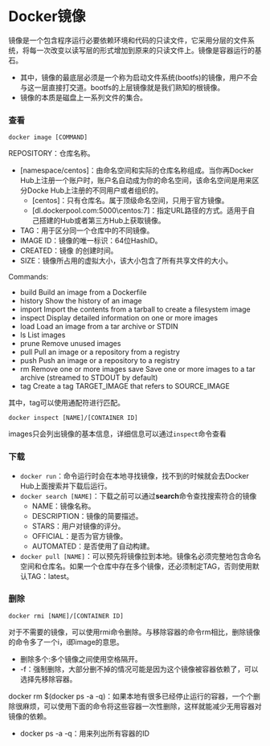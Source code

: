 # Docker镜像

镜像是一个包含程序运行必要依赖环境和代码的只读文件，它采用分层的文件系统，将每一次改变以读写层的形式增加到原来的只读文件上。镜像是容器运行的基石。

* 其中，镜像的最底层必须是一个称为启动文件系统\(bootfs\)的镜像，用户不会与这一层直接打交道。bootfs的上层镜像就是我们熟知的根镜像。 
* 镜像的本质是磁盘上一系列文件的集合。

### 查看

```text
docker image [COMMAND]
```

REPOSITORY：仓库名称。

* \[namespace/centos\]：由命名空间和实际的仓库名称组成。当你再Docker Hub上注册一个账户时，账户名自动成为你的命名空间，该命名空间是用来区分Docke Hub上注册的不同用户或者组织的。 
  * \[centos\]：只有仓库名。属于顶级命名空间，只用于官方镜像。 
  * \[dl.dockerpool.com:5000\centos:7\]：指定URL路径的方式。适用于自己搭建的Hub或者第三方Hub上获取镜像。 
* TAG：用于区分同一个仓库中的不同镜像。 
* IMAGE ID：镜像的唯一标识：64位HashID。 
* CREATED：镜像 的创建时间。 
* SIZE：镜像所占用的虚拟大小，该大小包含了所有共享文件的大小。 

Commands: 

* build Build an image from a Dockerfile 
* history Show the history of an image 
* import Import the contents from a tarball to create a filesystem image 
* inspect Display detailed information on one or more images 
* load Load an image from a tar archive or STDIN 
* ls List images 
* prune Remove unused images 
* pull Pull an image or a repository from a registry 
* push Push an image or a repository to a registry 
* rm Remove one or more images save Save one or more images to a tar archive \(streamed to STDOUT by default\) 
* tag Create a tag TARGET\_IMAGE that refers to SOURCE\_IMAGE

其中，tag可以使用通配符进行匹配。



```text
docker inspect [NAME]/[CONTAINER ID]
```

images只会列出镜像的基本信息，详细信息可以通过`inspect`命令查看

### 下载

* `docker run`：命令运行时会在本地寻找镜像，找不到的时候就会去Docker Hub上面搜索并下载后运行。
* `docker search [NAME]`：下载之前可以通过**search**命令查找搜索符合的镜像
  * NAME：镜像名称。
  * DESCRIPTION：镜像的简要描述。
  * STARS：用户对镜像的评分。
  * OFFICIAL：是否为官方镜像。
  * AUTOMATED：是否使用了自动构建。
* `docker pull [NAME]`：可以预先将镜像拉到本地。镜像名必须完整地包含命名空间和仓库名。如果一个仓库中存在多个镜像，还必须制定TAG，否则使用默认TAG：latest。

### 删除

```text
docker rmi [NAME]/[CONTAINER ID]
```

对于不需要的镜像，可以使用rmi命令删除。与移除容器的命令rm相比，删除镜像的命令多了一个i，i即image的意思。

* 删除多个:多个镜像之间使用空格隔开。 
* -f：强制删除，大部分删不掉的情况可能是因为这个镜像被容器依赖了，可以选择先移除容器。 

docker rm $\(docker ps -a -q\)：如果本地有很多已经停止运行的容器，一个个删除很麻烦，可以使用下面的命令将这些容器一次性删除，这样就能减少无用容器对镜像的依赖。

* docker ps -a -q：用来列出所有容器的ID

